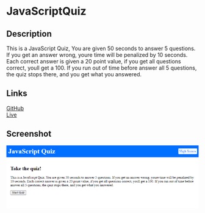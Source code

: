 # JavaScriptQuiz

## Description

This is a JavaScript Quiz, You are given 50 seconds to answer 5 questions. If you get an answer wrong, youre time will be penalized by 10 seconds. Each correct answer is given a 20 point value, if you get all questions correct, youll get a 100. If you run out of time before answer all 5 questions, the quiz stops there, and you get what you answered.

## Links
[GitHub](https://github.com/jcha25/JavaScriptQuiz)\
[Live](https://jcha25.github.io/JavaScriptQuiz/)

## Screenshot
![screenshot](./assets/quiz.png)
